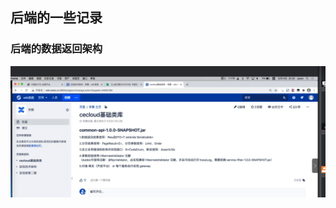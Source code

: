 ## 后端的一些记录

### 后端的数据返回架构

![7F27F570-F3DC-4B18-9C0A-55F1EB846B5D](./300-项目管理/后端一些记录.assets/7F27F570-F3DC-4B18-9C0A-55F1EB846B5D.png)